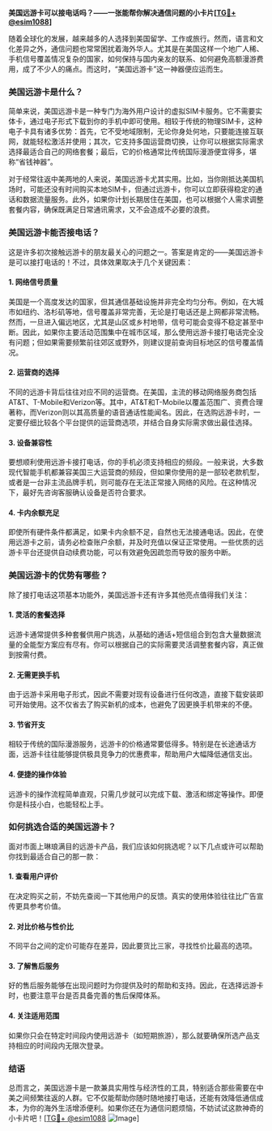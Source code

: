 **美国远游卡可以接电话吗？——一张能帮你解决通信问题的小卡片[[TG💪+ @esim1088](https://t.me/s/esim1088)]**

随着全球化的发展，越来越多的人选择到美国留学、工作或旅行。然而，语言和文化差异之外，通信问题也常常困扰着海外华人。尤其是在美国这样一个地广人稀、手机信号覆盖情况复杂的国家，如何保持与国内亲友的联系、如何避免高额漫游费用，成了不少人的痛点。而这时，“美国远游卡”这一神器便应运而生。

### 美国远游卡是什么？

简单来说，美国远游卡是一种专门为海外用户设计的虚拟SIM卡服务。它不需要实体卡，通过电子形式下载到你的手机中即可使用。相较于传统的物理SIM卡，这种电子卡具有诸多优势：首先，它不受地域限制，无论你身处何地，只要能连接互联网，就能轻松激活并使用；其次，它支持多国运营商切换，让你可以根据实际需求选择最适合自己的网络套餐；最后，它的价格通常比传统国际漫游便宜得多，堪称“省钱神器”。

对于经常往返中美两地的人来说，美国远游卡尤其实用。比如，当你刚抵达美国机场时，可能还没有时间购买本地SIM卡，但通过远游卡，你可以立即获得稳定的通话和数据流量服务。此外，如果你计划长期居住在美国，也可以根据个人需求调整套餐内容，确保既满足日常通讯需求，又不会造成不必要的浪费。

### 美国远游卡能否接电话？

这是许多初次接触远游卡的朋友最关心的问题之一。答案是肯定的——美国远游卡是可以接打电话的！不过，具体效果取决于几个关键因素：

#### 1. **网络信号质量**
   美国是一个高度发达的国家，但其通信基础设施并非完全均匀分布。例如，在大城市如纽约、洛杉矶等地，信号覆盖非常完善，无论是打电话还是上网都非常流畅。然而，一旦进入偏远地区，尤其是山区或乡村地带，信号可能会变得不稳定甚至中断。因此，如果你主要活动范围集中在城市区域，那么使用远游卡接打电话完全没有问题；但如果需要频繁前往郊区或野外，则建议提前查询目标地区的信号覆盖情况。

#### 2. **运营商的选择**
   不同的远游卡背后往往对应不同的运营商。在美国，主流的移动网络服务商包括AT&T、T-Mobile和Verizon等。其中，AT&T和T-Mobile以覆盖范围广、资费合理著称，而Verizon则以其高质量的语音通话性能闻名。因此，在选购远游卡时，一定要仔细比较各个平台提供的运营商选项，并结合自身实际需求做出最佳选择。

#### 3. **设备兼容性**
   要想顺利使用远游卡接打电话，你的手机必须支持相应的频段。一般来说，大多数现代智能手机都兼容美国三大运营商的频段，但如果你使用的是一部较老款机型，或者是一台非主流品牌手机，则可能存在无法正常接入网络的风险。在这种情况下，最好先咨询客服确认设备是否符合要求。

#### 4. **卡内余额充足**
   即使所有硬件条件都满足，如果卡内余额不足，自然也无法接通电话。因此，在使用远游卡之前，请务必检查账户余额，并及时充值以保证正常使用。一些优质的远游卡平台还提供自动续费功能，可以有效避免因疏忽而导致的服务中断。

### 美国远游卡的优势有哪些？

除了接打电话这项基本功能外，美国远游卡还有许多其他亮点值得我们关注：

#### 1. **灵活的套餐选择**
   远游卡通常提供多种套餐供用户挑选，从基础的通话+短信组合到包含大量数据流量的全能型方案应有尽有。你可以根据自己的实际需要灵活调整套餐内容，真正做到按需付费。

#### 2. **无需更换手机**
   由于远游卡采用电子形式，因此不需要对现有设备进行任何改造，直接下载安装即可开始使用。这不仅省去了购买新机的成本，也避免了因更换手机带来的不便。

#### 3. **节省开支**
   相较于传统的国际漫游服务，远游卡的价格通常要低得多。特别是在长途通话方面，远游卡往往能够提供极具竞争力的优惠费率，帮助用户大幅降低通信支出。

#### 4. **便捷的操作体验**
   远游卡的操作流程简单直观，只需几步就可以完成下载、激活和绑定等操作。即便你是科技小白，也能轻松上手。

### 如何挑选合适的美国远游卡？

面对市面上琳琅满目的远游卡产品，我们应该如何挑选呢？以下几点或许可以帮助你找到最适合自己的那一款：

#### 1. **查看用户评价**
   在决定购买之前，不妨先查阅一下其他用户的反馈。真实的使用体验往往比广告宣传更具参考价值。

#### 2. **对比价格与性价比**
   不同平台之间的定价可能存在差异，因此要货比三家，寻找性价比最高的选项。

#### 3. **了解售后服务**
   好的售后服务能够在出现问题时为你提供及时的帮助和支持。因此，在选择远游卡时，也要注意平台是否具备完善的售后保障体系。

#### 4. **关注适用范围**
   如果你只会在特定时间段内使用远游卡（如短期旅游），那么就要确保所选产品支持相应的时间段内无限次登录。

### 结语

总而言之，美国远游卡是一款兼具实用性与经济性的工具，特别适合那些需要在中美之间频繁往返的人群。它不仅能帮助你随时随地接打电话，还能有效降低通信成本，为你的海外生活增添便利。如果你还在为通信问题烦恼，不妨试试这款神奇的小卡片吧！[[TG💪+ @esim1088](https://t.me/s/esim1088) ![Image](https://i.postimg.cc/4NQfJmqS/Snipaste-2025-05-13-00-14-12.png)]